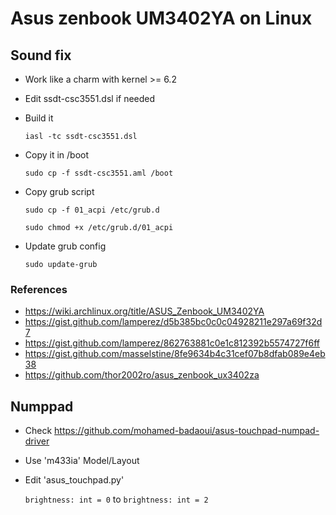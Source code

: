 # Asus zenbook UM3402YA on Linux
## Sound fix 
* Work like a charm with kernel >= 6.2
* Edit ssdt-csc3551.dsl if needed 
* Build it
  
  ```iasl -tc ssdt-csc3551.dsl```

* Copy it in /boot

  ```sudo cp -f ssdt-csc3551.aml /boot```

* Copy grub script
  
  ```sudo cp -f 01_acpi /etc/grub.d```
  
  ```sudo chmod +x /etc/grub.d/01_acpi```

* Update grub config

  ```sudo update-grub```

### References
* https://wiki.archlinux.org/title/ASUS_Zenbook_UM3402YA
* https://gist.github.com/lamperez/d5b385bc0c0c04928211e297a69f32d7
* https://gist.github.com/lamperez/862763881c0e1c812392b5574727f6ff
* https://gist.github.com/masselstine/8fe9634b4c31cef07b8dfab089e4eb38
* https://github.com/thor2002ro/asus_zenbook_ux3402za

## Numppad
* Check https://github.com/mohamed-badaoui/asus-touchpad-numpad-driver
* Use 'm433ia' Model/Layout
* Edit 'asus_touchpad.py'

  ```brightness: int = 0``` to ```brightness: int = 2``` 
